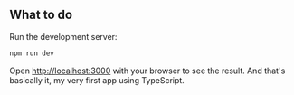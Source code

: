 ## What to do

Run the development server:

```bash
npm run dev
```

Open [http://localhost:3000](http://localhost:3000) with your browser to see the result. And that's basically it, my very first app using TypeScript.
